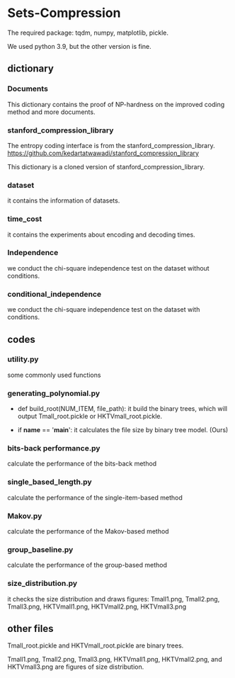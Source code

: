 # Sets-Compression
The required package: tqdm, numpy, matplotlib, pickle.

We used python 3.9, but the other version is fine.

## dictionary

### Documents
This dictionary contains the proof of NP-hardness on the improved coding method and more documents.

### stanford_compression_library
The entropy coding interface is from the stanford_compression_library. <https://github.com/kedartatwawadi/stanford_compression_library>

This dictionary is a cloned version of stanford_compression_library.

### dataset
it contains the information of datasets.

### time_cost
it contains the experiments about encoding and decoding times.

### Independence
we conduct the chi-square independence test on the dataset without conditions.

### conditional_independence
we conduct the chi-square independence test on the dataset with conditions.

## codes
### utility.py
some commonly used functions

### generating_polynomial.py
- def build_root(NUM_ITEM, file_path): it build the binary trees, which will output Tmall_root.pickle or HKTVmall_root.pickle.

- if __name__ == '__main__': it calculates the file size by binary tree model. (Ours)

### bits-back performance.py
calculate the performance of the bits-back method

### single_based_length.py
calculate the performance of the single-item-based method

### Makov.py
calculate the performance of the Makov-based method

### group_baseline.py
calculate the performance of the group-based method

### size_distribution.py
it checks the size distribution and draws figures: Tmall1.png, Tmall2.png, Tmall3.png, HKTVmall1.png, HKTVmall2.png, HKTVmall3.png

## other files

Tmall_root.pickle and HKTVmall_root.pickle are binary trees. 

Tmall1.png, Tmall2.png, Tmall3.png, HKTVmall1.png, HKTVmall2.png, and HKTVmall3.png are figures of size distribution.
